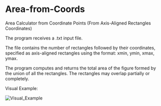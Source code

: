 # Area-from-Coords

Area Calculator from Coordinate Points (From Axis-Aligned Rectangles Coordinates)

The program receives a .txt input file.

The file contains the number of rectangles followed by their coordinates, specified as axis-aligned rectangles using the format: xmin, ymin, xmax, ymax.

The program computes and returns the total area of the figure formed by the union of all the rectangles. The rectangles may overlap partially or completely.

Visual Example:

![Visual_Example](https://github.com/user-attachments/assets/031ddb11-2ffa-4091-b576-67a6e4014a46)
